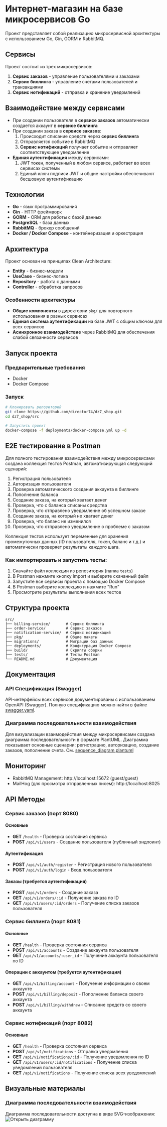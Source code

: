 # Интернет-магазин на базе микросервисов Go

Проект представляет собой реализацию микросервисной архитектуры с использованием Go, Gin, GORM и RabbitMQ.

## Сервисы

Проект состоит из трех микросервисов:

1. **Сервис заказов** - управление пользователями и заказами
2. **Сервис биллинга** - управление счетами пользователей и транзакциями
3. **Сервис нотификаций** - отправка и хранение уведомлений

## Взаимодействие между сервисами

- При создании пользователя в **сервисе заказов** автоматически создается аккаунт в **сервисе биллинга**
- При создании заказа в **сервисе заказов**:
  1. Происходит списание средств через **сервис биллинга**
  2. Отправляется событие в RabbitMQ
  3. **Сервис нотификаций** получает событие и отправляет соответствующее уведомление
- **Единая аутентификация** между сервисами:
  1. JWT токен, полученный в любом сервисе, работает во всех сервисах системы
  2. Единый ключ подписи JWT и общие настройки обеспечивают бесшовную аутентификацию

## Технологии

- **Go** - язык программирования
- **Gin** - HTTP фреймворк
- **GORM** - ORM для работы с базой данных
- **PostgreSQL** - база данных
- **RabbitMQ** - брокер сообщений
- **Docker / Docker Compose** - контейнеризация и оркестрация

## Архитектура

Проект основан на принципах Clean Architecture:

- **Entity** - бизнес-модели
- **UseCase** - бизнес-логика
- **Repository** - работа с данными
- **Controller** - обработка запросов

### Особенности архитектуры

- **Общие компоненты** в директории `pkg/` для повторного использования в разных сервисах
- **Единая система аутентификации** на базе JWT с общим ключом для всех сервисов
- **Асинхронное взаимодействие** через RabbitMQ для обеспечения слабой связанности сервисов

## Запуск проекта

### Предварительные требования

- Docker
- Docker Compose

### Запуск

```bash
# Клонировать репозиторий
git clone https://github.com/director74/dz7_shop.git
cd dz7_shop/src

# Запустить проект
docker-compose -f deployments/docker-compose.yml up -d
```

## E2E тестирование в Postman

Для полного тестирования взаимодействия между микросервисами создана коллекция тестов Postman, автоматизирующая следующий сценарий:

1. Регистрация пользователя
2. Авторизация пользователя
3. Проверка автоматического создания аккаунта в биллинге
4. Пополнение баланса
5. Создание заказа, на который хватает денег
6. Проверка, что с баланса списаны средства
7. Проверка, что отправлено уведомление об успешном заказе
8. Создание заказа, на который не хватает денег
9. Проверка, что баланс не изменился
10. Проверка, что отправлено уведомление о проблеме с заказом

Коллекция тестов использует переменные для хранения промежуточных данных (ID пользователя, токен, баланс и т.д.) и автоматически проверяет результаты каждого шага.

### Как импортировать и запустить тесты:

1. Скачайте файл коллекции из репозитория (папка `tests`)
2. В Postman нажмите кнопку Import и выберите скачанный файл
3. Запустите все сервисы проекта с помощью Docker Compose
4. В Postman выберите коллекцию и нажмите "Run"
5. Просмотрите результаты выполнения всех тестов

## Структура проекта

```
src/
├── billing-service/       # Сервис биллинга
├── order-service/         # Сервис заказов
├── notification-service/  # Сервис нотификаций
├── pkg/                   # Общие пакеты
├── migrations/            # Миграции баз данных
├── deployments/           # Конфигурация Docker Compose
├── build/                 # Скрипты сборки
├── tests/                 # Тесты Postman
└── README.md              # Документация
```

## Документация

### API Спецификация (Swagger)

API-интерфейсы всех сервисов документированы с использованием OpenAPI (Swagger).
Полную спецификацию можно найти в файле [swagger.yaml](docs/swagger.yaml).

### Диаграмма последовательности взаимодействия

Для визуализации взаимодействия между микросервисами создана диаграмма последовательности в формате PlantUML.
Диаграмма показывает основные сценарии: регистрацию, авторизацию, создание заказов, пополнение счета.
См. [sequence_diagram.plantuml](docs/sequence_diagram.plantuml)

## Мониторинг

- RabbitMQ Management: http://localhost:15672 (guest/guest)
- MailHog (для просмотра отправленных писем): http://localhost:8025 

## API Методы

### Сервис заказов (порт 8080)

#### Основные
- **GET** `/health` - Проверка состояния сервиса
- **POST** `/api/v1/users` - Создание пользователя (публичный эндпоинт)

#### Аутентификация
- **POST** `/api/v1/auth/register` - Регистрация нового пользователя
- **POST** `/api/v1/auth/login` - Вход пользователя

#### Заказы (требуется аутентификация)
- **POST** `/api/v1/orders` - Создание заказа
- **GET** `/api/v1/orders/:id` - Получение заказа по ID
- **GET** `/api/v1/users/:id/orders` - Получение списка заказов пользователя

### Сервис биллинга (порт 8081)

#### Основные
- **GET** `/health` - Проверка состояния сервиса
- **POST** `/api/v1/accounts` - Создание аккаунта пользователя
- **GET** `/api/v1/accounts/:user_id` - Получение аккаунта пользователя по ID

#### Операции с аккаунтом (требуется аутентификация)
- **GET** `/api/v1/billing/account` - Получение информации о своем аккаунте
- **POST** `/api/v1/billing/deposit` - Пополнение баланса своего аккаунта
- **POST** `/api/v1/billing/withdraw` - Списание средств со своего аккаунта

### Сервис нотификаций (порт 8082)

#### Основные
- **GET** `/health` - Проверка состояния сервиса
- **POST** `/api/v1/notifications` - Отправка уведомления
- **GET** `/api/v1/notifications/:id` - Получение уведомления по ID
- **GET** `/api/v1/users/:id/notifications` - Получение списка уведомлений пользователя
- **GET** `/api/v1/notifications` - Получение списка всех уведомлений 

## Визуальные материалы

### Диаграмма последовательности взаимодействия

Диаграмма последовательности доступна в виде SVG-изображения: ![Открыть диаграмму](docs/sequence_diagramm.svg) 